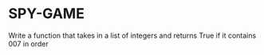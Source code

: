 # SPY-GAME
Write a function that takes in a list of integers and returns True if it contains 007 in order
